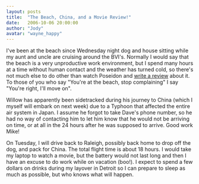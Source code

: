 ```yaml
---
layout: posts
title:  "The Beach, China, and a Movie Review!"
date:   2006-10-06 20:00:00
author: "Jody"
avatar: "wayne_happy"
---
```

I've been at the beach since Wednesday night dog and house sitting while my aunt and uncle are cruising around the BVI's. Normally I would say that the beach is a very unproductive work environment, but I spend many hours at a time without human contact and the weather has turned cold, so there's not much else to do other than watch Poseidon and [write a review](http://www.duelingmonkeys.com/articles.php?view=specific&item=56) about it. To those of you who say &quot;You're at the beach, stop complaining&quot; I say &quot;You're right, I'll move on&quot;.

 Willow has apparently been sidetracked during his journey to China (which I myself will embark on next week) due to a Typhoon that affected the entire air system in Japan. I assume he forgot to take Dave's phone number, so he had no way of contacting him to let him know that he would not be arriving on time, or at all in the 24 hours after he was supposed to arrive. Good work Mike!

 On Tuesday, I will drive back to Raleigh, possibly back home to drop off the dog, and pack for China. The total flight time is about 18 hours. I would take my laptop to watch a movie, but the battery would not last long and then I have an excuse to do work while on vacation (boo!). I expect to spend a few dollars on drinks during my layover in Detroit so I can prepare to sleep as much as possible, but who knows what will happen.